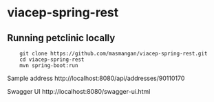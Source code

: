 # viacep-spring-rest



## Running petclinic locally
```
	git clone https://github.com/masmangan/viacep-spring-rest.git
	cd viacep-spring-rest
	mvn spring-boot:run
```


Sample address
http://localhost:8080/api/addresses/90110170

Swagger UI
http://localhost:8080/swagger-ui.html
